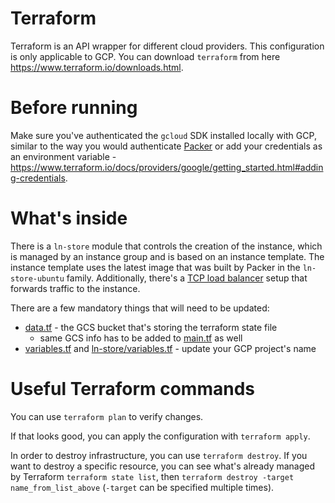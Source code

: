 # Terraform
Terraform is an API wrapper for different cloud providers. This configuration is only applicable to GCP. You can download `terraform` from here https://www.terraform.io/downloads.html.

# Before running
Make sure you've authenticated the `gcloud` SDK installed locally with GCP, similar to the way you would authenticate [Packer](../packer/ubuntu/README.md#before-running-packer) or add your credentials as an environment variable - https://www.terraform.io/docs/providers/google/getting_started.html#adding-credentials. 

# What's inside
There is a `ln-store` module that controls the creation of the instance, which is managed by an instance group and is based on an instance template. The instance template uses the latest image that was built by Packer in the `ln-store-ubuntu` family. Additionally, there's a [TCP load balancer](https://cloud.google.com/load-balancing/docs/network/setting-up-network) setup that forwards traffic to the instance.

There are a few mandatory things that will need to be updated:
* [data.tf](data.tf) - the GCS bucket that's storing the terraform state file
  * same GCS info has to be added to [main.tf](main.tf) as well
* [variables.tf](variables.tf) and [ln-store/variables.tf](modules/ln-store/variables.tf) - update your GCP project's name

# Useful Terraform commands
You can use `terraform plan` to verify changes.

If that looks good, you can apply the configuration with `terraform apply`.

In order to destroy infrastructure, you can use `terraform destroy`. If you want to destroy a specific resource, you can see what's already managed by Terraform `terraform state list`, then `terraform destroy -target name_from_list_above` (`-target` can be specified multiple times).